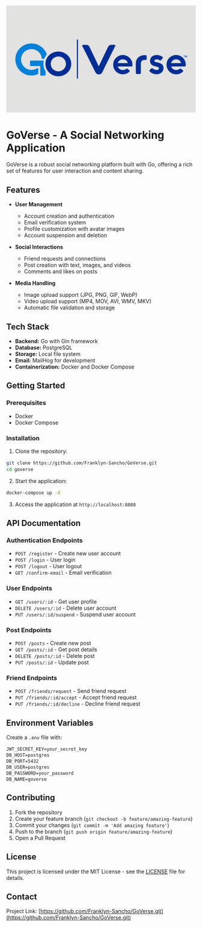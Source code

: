 ![Descrição da imagem](./assets/logo.jpg)
# GoVerse - A Social Networking Application

GoVerse is a robust social networking platform built with Go, offering a rich set of features for user interaction and content sharing.

## Features

- **User Management**
    - Account creation and authentication
    - Email verification system
    - Profile customization with avatar images
    - Account suspension and deletion

- **Social Interactions**
    - Friend requests and connections
    - Post creation with text, images, and videos
    - Comments and likes on posts

- **Media Handling**
    - Image upload support (JPG, PNG, GIF, WebP)
    - Video upload support (MP4, MOV, AVI, WMV, MKV)
    - Automatic file validation and storage

## Tech Stack

- **Backend:** Go with Gin framework
- **Database:** PostgreSQL
- **Storage:** Local file system
- **Email:** MailHog for development
- **Containerization:** Docker and Docker Compose

## Getting Started

### Prerequisites

- Docker
- Docker Compose

### Installation

1. Clone the repository:
```bash
git clone https://github.com/Franklyn-Sancho/GoVerse.git
cd goverse
```

2. Start the application:
```bash
docker-compose up -d
```

3. Access the application at `http://localhost:8080`

## API Documentation

### Authentication Endpoints
- `POST /register` - Create new user account
- `POST /login` - User login
- `POST /logout` - User logout
- `GET /confirm-email` - Email verification

### User Endpoints
- `GET /users/:id` - Get user profile
- `DELETE /users/:id` - Delete user account
- `PUT /users/:id/suspend` - Suspend user account

### Post Endpoints
- `POST /posts` - Create new post
- `GET /posts/:id` - Get post details
- `DELETE /posts/:id` - Delete post
- `PUT /posts/:id` - Update post

### Friend Endpoints
- `POST /friends/request` - Send friend request
- `PUT /friends/:id/accept` - Accept friend request
- `PUT /friends/:id/decline` - Decline friend request

## Environment Variables

Create a `.env` file with:
```
JWT_SECRET_KEY=your_secret_key
DB_HOST=postgres
DB_PORT=5432
DB_USER=postgres
DB_PASSWORD=your_password
DB_NAME=goverse
```

## Contributing

1. Fork the repository
2. Create your feature branch (`git checkout -b feature/amazing-feature`)
3. Commit your changes (`git commit -m 'Add amazing feature'`)
4. Push to the branch (`git push origin feature/amazing-feature`)
5. Open a Pull Request

## License

This project is licensed under the MIT License - see the [LICENSE](LICENSE) file for details.

## Contact

Project Link: [https://github.com/Franklyn-Sancho/GoVerse.git](https://github.com/Franklyn-Sancho/GoVerse.git)



